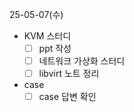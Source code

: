  25-05-07(수)
 - KVM 스터디
	- [ ] ppt 작성
	- [ ] 네트워크 가상화 스터디 
	- [ ] libvirt 노트 정리
- case
	- [ ] case 답변 확인